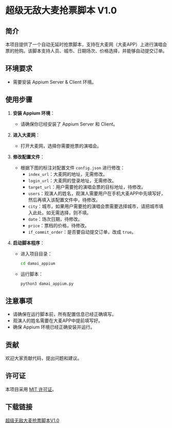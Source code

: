 # 超级无敌大麦抢票脚本 V1.0

## 简介

本项目提供了一个自动无延时抢票脚本，支持在大麦网（大麦APP）上进行演唱会票的抢购。该脚本支持人员、城市、日期场次、价格选择，并能够自动提交订单。

## 环境要求

- 需要安装 Appium Server & Client 环境。

## 使用步骤

1. **安装 Appium 环境**：
   - 请确保你已经安装了 Appium Server 和 Client。

2. **进入大麦网**：
   - 打开大麦网，选择你需要抢票的演唱会。

3. **修改配置文件**：
   - 根据下图的标注对配置文件 `config.json` 进行修改：
     - `index_url`：大麦网的地址，无需修改。
     - `login_url`：大麦网的登录地址，无需修改。
     - `target_url`：用户需要抢的演唱会票的目标地址，待修改。
     - `users`：观演人的姓名，观演人需要用户在手机大麦APP中先填写好，然后再填入该配置文件中，待修改。
     - `city`：城市，如果用户需要抢的演唱会票需要选择城市，请把城市填入此处。如无需选择，则不填。
     - `date`：场次日期，待修改。
     - `price`：票档的价格，待修改。
     - `if_commit_order`：是否要自动提交订单，改成 `true`。

4. **启动脚本程序**：
   - 进入项目目录：
     ```bash
     cd damai_appium
     ```
   - 运行脚本：
     ```bash
     python3 damai_appium.py
     ```

## 注意事项

- 请确保在运行脚本前，所有配置信息已经正确填写。
- 观演人的姓名需要在大麦APP中提前填写好。
- 确保 Appium 环境已经正确安装并运行。

## 贡献

欢迎大家贡献代码，提出问题和建议。

## 许可证

本项目采用 [MIT 许可证](LICENSE)。

## 下载链接

[超级无敌大麦抢票脚本V1.0](https://pan.quark.cn/s/bcb9c251633a)